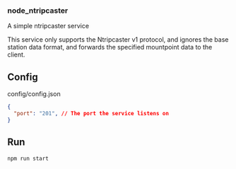 ### node_ntripcaster
A simple ntripcaster service

This service only supports the Ntripcaster v1 protocol, and ignores the base station data format, and forwards the specified mountpoint data to the client.

## Config
config/config.json
```json
{
  "port": "201", // The port the service listens on
}
```

## Run
```bash
npm run start
```